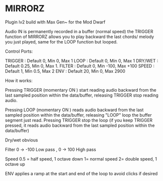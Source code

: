 # MIRRORZ
Plugin lv2   build with Max Gen~   for the Mod Dwarf

Audio IN is permanently recorded in a buffer (normal speed)
the TRIGGER function of MIRRORZ allows you to play backward the last chords/ melody you just played, same for the LOOP function but looped.

Control Ports:

TRIGGER : Default 0, Min 0, Max 1
LOOP : Default 0, Min 0, Max 1
DRY/WET : Default 0.25, Min 0, Max 1.
FILTER : Default 0, Min -100, Max +100
SPEED : Default 1, Min 0.5, Max 2
ENV : Default 20, Min 0, Max 2900

How it works:

Pressing TRIGGER (momentary ON ) start reading audio backward from the last sampled position within the data/buffer, releasing TRIGGER stop reading audio.

Pressing LOOP (momentary ON ) reads audio backward from the last sampled position within the data/buffer, releasing "LOOP" loop the buffer segment just read. Pressing TRIGGER stop the loop (if you keep TRIGGER pressed, it reads audio backward from the last sampled position within the data/buffer)

Dry/wet obvious

Filter   0 → -100 Low pass , 0 → 100 High pass

Speed   0.5 = half speed, 1 octave down  1= normal speed     2= double speed, 1 octave up

ENV     applies a ramp at the start and end of the loop to avoid clicks if desired



